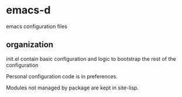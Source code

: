 # emacs-d
emacs configuration files

## organization

init.el contain basic configuration and logic to bootstrap the rest of the configuration

Personal configuration code is in preferences.

Modules not managed by package are kept in site-lisp.

